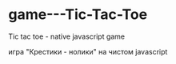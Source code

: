 # game---Tic-Tac-Toe

Tic tac toe - native javascript game

игра "Крестики - нолики" на чистом javascript
